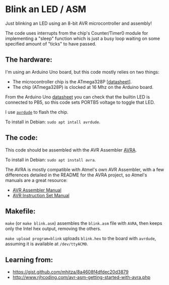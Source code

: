 # Blink an LED / ASM

Just blinking an LED using an 8-bit AVR microcontroller and assembly!

The code uses interrupts from the chip's Counter/Timer0 module for
implementing a "sleep" function which is just a busy loop waiting
on some specified amount of "ticks" to have passed.

## The hardware:

I'm using an Arduino Uno board, but this code mostly relies on two things:
- The microcontroller chip is the ATmega328P [[datasheet](https://content.arduino.cc/assets/Atmel-7810-Automotive-Microcontrollers-ATmega328P_Datasheet.pdf)].
- The chip (ATmega328P) is clocked at 16 Mhz on the Arduino board.

From the Arduino Uno [datasheet](https://docs.arduino.cc/static/08d4f043936835a098b244c4714467c1/A000066-datasheet.pdf)
you can check that the builtin LED is connected to PB5, so this code sets
PORTB5 voltage to toggle that LED.

I use [`avrdude`](http://savannah.nongnu.org/projects/avrdude) to flash the chip.

To install in Debian: `sudo apt intall avrdude`.

## The code:

This code should be assembled with the AVR Assembler
[AVRA](https://github.com/Ro5bert/avra).

To install in Debian: `sudo apt install avra`.

The AVRA is mostly compatible with Atmel's own AVR Assembler, with a few
differences detailed in the README for the AVRA project, so Atmel's manuals
are a great resource:
- [AVR Assembler Manual](http://ww1.microchip.com/downloads/en/DeviceDoc/40001917A.pdf)
- [AVR Instruction Set Manual](http://ww1.microchip.com/downloads/en/DeviceDoc/AVR-InstructionSet-Manual-DS40002198.pdf)

## Makefile:

`make` (or `make blink.asm`) assembles the `blink.asm` file with `AVRA`,
then keeps only the Intel hex output, removing the others.

`make upload program=blink` uploads `blink.hex` to the board with `avrdude`,
assuming it is available at `/dev/ttyACM0`.

## Learning from:
- https://gist.github.com/mhitza/8a4608f4dfdec20d3879
- http://www.rjhcoding.com/avr-asm-getting-started-with-avra.php
